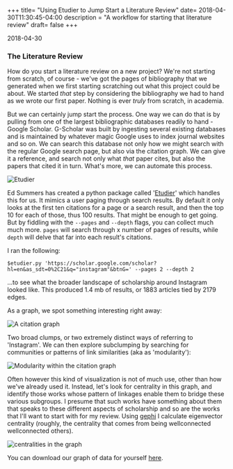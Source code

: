 +++
title= "Using Etudier to Jump Start a Literature Review"
date= 2018-04-30T11:30:45-04:00
description = "A workflow for starting that literature review"
draft= false
+++

2018-04-30

### The Literature Review

How do you start a literature review on a new project? We're not starting from scratch, of course - we've got the pages of bibliography that we generated when we first starting scratching out what this project could be about. We started *that* step by considering the bibliography we had to hand as we wrote our first paper. Nothing is ever *truly* from scratch, in academia.

But we can certainly jump start the process. One way we can do that is by pulling from one of the largest bibliographic databases readily to hand - Google Scholar. G-Scholar was built by ingesting several existing databases and is maintained by whatever magic Google uses to index journal websites and so on. We can search this database not only how we might search with the regular Google search page, but also via the citation graph. We can give it a reference, and search not only what *that* paper cites, but also the papers that cited it in turn. What's more, we can automate this process.

![Etudier](https://raw.githubusercontent.com/edsu/etudier/master/example/output.png)

Ed Summers has created a python package called '[Etudier](https://github.com/edsu/etudier)' which handles this for us. It mimics a user paging through search results. By default it only looks at the first ten citations for a page or a search result, and then the top 10 for each of those, thus 100 results. That might be enough to get going. But by fiddling with the `--pages` and `--depth` flags, you can collect much much more. `pages` will search through x number of pages of results, while `depth` will delve that far into each result's citations.

I ran the following:
```
$etudier.py 'https://scholar.google.com/scholar?hl=en&as_sdt=0%2C21&q="instagram"&btnG=' --pages 2 --depth 2
```

...to see what the broader landscape of scholarship around Instagram looked like. This produced 1.4 mb of results, or 1883 articles tied by 2179 edges. 

As a graph, we spot something interesting right away:

![A citation graph](/update/2018-04-30-using-etudier-to-jump-start-a-literature-review_files/etudier1.png)

Two broad clumps, or two extremely distinct ways of referring to 'Instagram'. We can then explore subclumping by searching for communities or patterns of link similarities (aka as 'modularity'):

![Modularity within the citation graph](/update/2018-04-30-using-etudier-to-jump-start-a-literature-review_files/etudier2.png)

Often however this kind of visualization is not of much use, other than how we've already used it. Instead, let's look for centrality in this graph, and identify those works whose pattern of linkages enable them to bridge these various subgroups. I presume that such works have something about them that speaks to these different aspects of scholarship and so are the works that I'll want to start with for my review. Using [gephi](http://gephi.org) I calculate eigenvector centrality (roughly, the centrality that comes from being wellconnected wellconnected others).

![centralities in the graph](/Update/2018-04-30-using-etudier-to-jump-start-a-literature-review_files/etudier3.png)

You can download our graph of data for yourself [here](/Update/instagram-d2-p2-output-table-apr30-2018.csv).